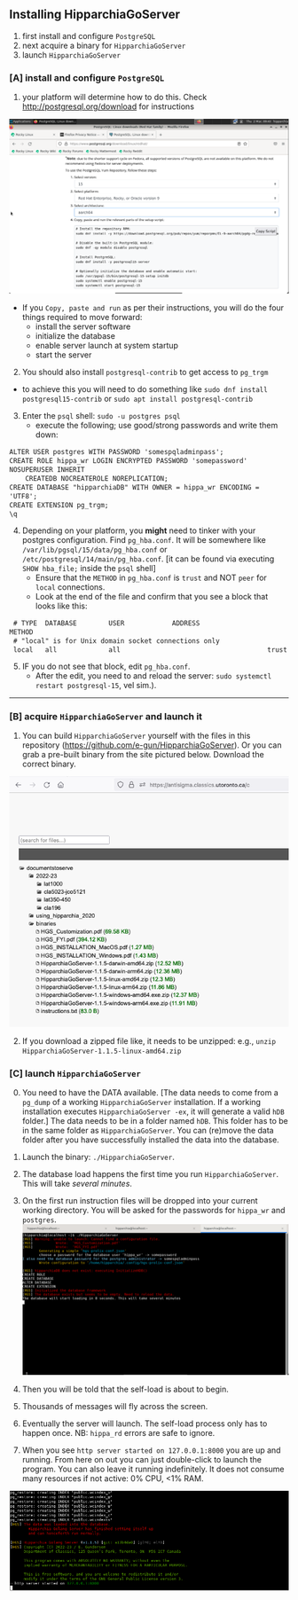 ## Installing HipparchiaGoServer

1. first install and configure `PostgreSQL`
1. next acquire a binary for `HipparchiaGoServer`
1. launch `HipparchiaGoServer`

### [A] install and configure `PostgreSQL`

1. your platform will determine how to do this. Check http://postgresql.org/download for instructions

![launch](../gitimg/linux/01_linux_psql.png)

* If you `Copy, paste and run` as per their instructions, you will do the four things required to move forward:
  - install the server software
  - initialize the database
  - enable server launch at system startup
  - start the server
2. You should also install `postgresql-contrib` to get access to `pg_trgm`
  - to achieve this you will need to do something like `sudo dnf install postgresql15-contrib` or `sudo apt install postgresql-contrib`
3. Enter the `psql` shell: `sudo -u postgres psql`
   - execute the following; use good/strong passwords and write them down:
```
ALTER USER postgres WITH PASSWORD 'somespqladminpass';
CREATE ROLE hippa_wr LOGIN ENCRYPTED PASSWORD 'somepassword' NOSUPERUSER INHERIT 
    CREATEDB NOCREATEROLE NOREPLICATION;
CREATE DATABASE "hipparchiaDB" WITH OWNER = hippa_wr ENCODING = 'UTF8';
CREATE EXTENSION pg_trgm;
\q
```
4. Depending on your platform, you **might** need to tinker with your postgres configuration. Find `pg_hba.conf`. It will be somewhere like `/var/lib/pgsql/15/data/pg_hba.conf` or `/etc/postgresql/14/main/pg_hba.conf`. [it can be found via executing `SHOW hba_file;` inside the `psql` shell]
   - Ensure that the `METHOD` in `pg_hba.conf` is `trust` and NOT `peer` for `local` connections. 
   - Look at the end of the file and confirm that you see a block that looks like this:

```
 # TYPE  DATABASE        USER            ADDRESS                 METHOD  
 # "local" is for Unix domain socket connections only
 local   all             all                                     trust

```
5. IF you do not see that block, edit `pg_hba.conf`. 
   - After the edit, you need to and reload the server: `sudo systemctl restart postgresql-15`, vel sim.). 

---

### [B] acquire `HipparchiaGoServer` and launch it

1. You can build `HipparchiaGoServer` yourself with the files in this repository (https://github.com/e-gun/HipparchiaGoServer). Or you can grab a pre-built binary from the site pictured below. Download the correct binary. 

![inst12](../gitimg/windows/16_getbinary.png)

2. If you download a zipped file like, it needs to be unzipped: e.g.,  `unzip HipparchiaGoServer-1.1.5-linux-amd64.zip`


### [C] launch `HipparchiaGoServer`

0. You need to have the DATA available. [The data needs to come from a `pg_dump` of a working `HipparchiaGoServer` installation. If a working installation executes `HipparchiaGoServer -ex`, it will generate a valid `hDB` folder.]
   The data needs to be in a folder named `hDB`. This folder has to be in the same folder as `HipparchiaGoServer`.
   You can (re)move the data folder after you have successfully installed the data into the database.
1. Launch the binary: `./HipparchiaGoServer`. 
2. The database load happens the first time you run `HipparchiaGoServer`. This will take *several minutes*.
3. On the first run instruction files will be dropped into your current working directory. You will be asked for the passwords for `hippa_wr` and `postgres`.
   ![launch](../gitimg/linux/02_linux_loading.png)

4. Then you will be told that the self-load is about to begin.
5. Thousands of messages will fly across the screen.
6. Eventually the server will launch. The self-load process only has to happen once.
NB: `hippa_rd` errors are safe to ignore.
7. When you see `http server started on 127.0.0.1:8000` you are up and running. From here on out you can just double-click
   to launch the program. You can also leave it running indefinitely. It does not consume many resources if not active: 0% CPU, <1% RAM.

![launch](../gitimg/linux/03_linux_loaded.png)